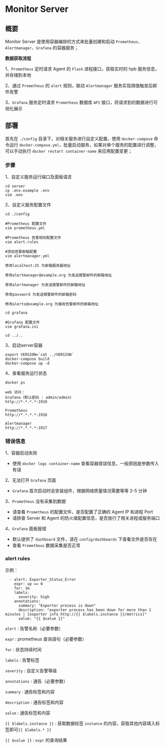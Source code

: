 # Monitor Server

## 概要
Monitor Server 是使用容器编排的方式来批量创建和启动 `Prometheus`、`Alertmanager`、`Grafana` 的容器服务；

**数据获取流程**

1、`Prometheus` 定时请求 Agent 的 `Flask` 进程接口，获取实时的 hpb 服务信息，并存储到本地

2、通过 `Prometheus` 的 `alert` 规则，联动 `Alertmanager` 服务实现阈值触发后邮件告警

3、`Grafana` 服务定时请求 `Prometheus` 数据库 `API` 接口，将请求到的数据进行可视化展示

## 部署
首先在 `./config` 目录下，对相关服务进行自定义配置，使用 `docker-compose` 命令运行 `docker-compose.yml`，批量启动服务，如果对单个服务的配置进行调整，可以手动执行 `docker restart container-name` 来应用配置变更；

### 步骤
1、自定义服务运行端口及面板语言
```
cd server
cp .env.example .env
vim .env
```
2、自定义服务配置文件
```
cd ./config

#Prometheus 配置文件
vim prometheus.yml

#Prometheus 告警规则配置文件
vim alert.rules

#添加告警邮箱配置
vim alertmanager.yml

修改localhost:25 为邮箱服务器地址

修改alertmanager@example.org 为发送报警邮件的邮箱地址

修改alertmanager 为发送报警邮件的邮箱地址

修改password 为发送报警邮件的邮箱密码

修改alerts@example.org 为接收告警邮件的邮箱地址

cd grafana

#Grafana 配置文件
vim grafana.ini

cd ../..
```
3、启动server容器
```
export VERSION=`cat ../VERSION`
docker-compose build
docker-compose up -d
```
4、查看服务运行状态
```
docker ps

web 访问：
Grafana（默认密码 : admin/admin）
http://*.*.*.*:1919

Prometheus
http://*.*.*.*:1918

Alertmanager
http://*.*.*.*:1917
```

### 错误信息
1、容器启动失败
* 使用 `docker logs container-name` 查看容器错误信息，一般原因是参数传入有误

2、无法打开 `Grafana` 页面
* `Grafana` 首次启动时会安装组件，根据网络质量情况需要等等 2-5 分钟

3、`Prometheus` 没有采集到数据
* 请查看 `Prometheus` 的配置文件，是否配置了正确的 Agent IP 和进程 Port
* 请排查 Server 和 Agent 的防火墙配置信息，是否放行了相关进程或服务端口

4、`Grafana` 面板报错
* 默认提供了 `dashboard` 文件，请在 `config/dashboards` 下查看文件是否存在
* 查看 `Prometheus` 数据采集是否正常

### alert rules
示例：
```
  - alert: Exporter_Status_Error
    expr: up == 0
    for: 1m
    labels:
      severity: high
    annotations:
      summary: "Exporter process is down"
      description: "exporter process has been down for more than 1 minutes | [exporter info http://{{ $labels.instance }}/metrics]"
      value: "{{ $value }}"
```
`alert` : 告警名称（必要参数）

`expr` : prometheus 查询语句（必要参数）

`for` : 状态持续时间

`labels` : 告警标签

`severity` : 自定义告警等级

`annotations` : 通告（必要参数）

`summary` : 通告标签和内容

`description` : 通告标签和内容

`value` : 通告标签和内容

`{{ $labels.instance }}` : 获取数据标签 `instance` 的内容，获取其他内容填入标签即可`{{ $labels.* }}`

`{{ $value }}` : `expr` 的查询结果
